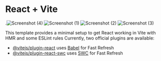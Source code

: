 # React + Vite

.![Screenshot (4)](https://github.com/Arshad-ashuu/Bg-Remover/assets/111066886/667b5557-a07a-4fcc-8590-714c13d33806)
![Screenshot (1)](https://github.com/Arshad-ashuu/Bg-Remover/assets/111066886/26560d5f-b962-4013-be7d-8609a41d9d2b)
![Screenshot (2)](https://github.com/Arshad-ashuu/Bg-Remover/assets/111066886/2bf8696c-267c-463f-8d8a-062e634d0e30)
![Screenshot (3)](https://github.com/Arshad-ashuu/Bg-Remover/assets/111066886/0581a7b2-ccd8-4e38-b128-814c3b832e98)

This template provides a minimal setup to get React working in Vite with HMR and some ESLint rules
Currently, two official plugins are available:

- [@vitejs/plugin-react](https://github.com/vitejs/vite-plugin-react/blob/main/packages/plugin-react/README.md) uses [Babel](https://babeljs.io/) for Fast Refresh
- [@vitejs/plugin-react-swc](https://github.com/vitejs/vite-plugin-react-swc) uses [SWC](https://swc.rs/) for Fast Refresh
